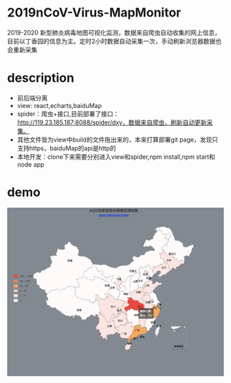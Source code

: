 # 2019nCoV-Virus-MapMonitor
2019-2020 新型肺炎病毒地图可视化监测，数据来自爬虫自动收集的网上信息，目前以丁香园的信息为主。定时2小时数据自动采集一次，手动刷新浏览器数据也会重新采集

# description
* 前后端分离
* view: react,echarts,baiduMap
* spider：爬虫+接口,目前部署了接口：http://119.23.185.187:8088/spider/dxy，数据来自爬虫，刷新自动更新采集。
* 其他文件皆为view中build的文件拖出来的，本来打算部署git page，发现只支持https，baiduMap的api是http的
* 本地开发：clone下来需要分别进入view和spider,npm install,npm start和node app
# demo
![image](https://github.com/ZhangMingZhao1/2019nCoV-Virus-MapMonitor/blob/master/demo1.png)


